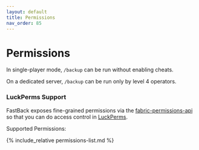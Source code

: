 ```yaml
---
layout: default 
title: Permissions 
nav_order: 85
---
```


# Permissions

In single-player mode, `/backup` can be run without enabling cheats.

On a dedicated server, `/backup` can be run only by level 4 operators.

### LuckPerms Support

FastBack exposes fine-grained permissions via
the [fabric-permissions-api](https://github.com/lucko/fabric-permissions-api)
so that you can do access control in [LuckPerms](https://luckperms.net/).

Supported Permissions:

{% include_relative permissions-list.md %}
